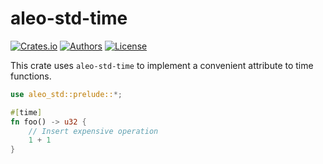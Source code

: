 # aleo-std-time

[![Crates.io](https://img.shields.io/crates/v/aleo-std-time.svg?color=neon)](https://crates.io/crates/aleo-std-time)
[![Authors](https://img.shields.io/badge/authors-Aleo-orange.svg)](https://aleo.org)
[![License](https://img.shields.io/badge/License-GPLv3-blue.svg)](./LICENSE.md)

This crate uses `aleo-std-time` to implement a convenient attribute to time functions.

```rust
use aleo_std::prelude::*;

#[time]
fn foo() -> u32 {
    // Insert expensive operation
    1 + 1
}
```
